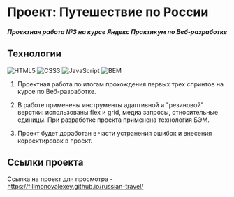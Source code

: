 # Проект: Путешествие по России
##### Проектная работа №3 на курсе Яндекс Практикум по Веб-разработке

## Технологии
![HTML5](https://img.shields.io/badge/-HTML5-e34f26?logo=html5&logoColor=white)
![CSS3](https://img.shields.io/badge/-CSS3-1572b6?logo=css3&logoColor=white)
![JavaScript](https://img.shields.io/badge/-JavaScript-f7df1e?logo=javaScript&logoColor=black)
![BEM](https://img.shields.io/badge/-BEM-yellowgreen)

1. Проектная работа по итогам прохождения первых трех спринтов на курсе по Веб-разработке.

2. В работе применены инструменты адаптивной и "резиновой" верстки: использованы flex и grid, медиа запросы,
относительные единицы. При разработке проекта применена технология БЭМ.

3. Проект будет доработан в части устранения ошибок и внесения корректировок в проект.

## Ссылки проекта
Ссылка на проект для просмотра - https://filimonovalexey.github.io/russian-travel/